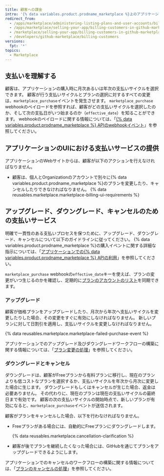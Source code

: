 ```yaml
---
title: 顧客への課金
intro: '{% data variables.product.prodname_marketplace %}上のアプリケーションは、GitHubの課金ガイドラインと、推奨サービスのサポートを遵守しなければなりません。 弊社のガイドラインに従うことで、顧客は予想外のことなく支払いプロセスを進んで行きやすくなります。'
redirect_from:
  - /apps/marketplace/administering-listing-plans-and-user-accounts/billing-customers-in-github-marketplace/
  - /apps/marketplace/selling-your-app/billing-customers-in-github-marketplace/
  - /marketplace/selling-your-app/billing-customers-in-github-marketplace
  - /developers/github-marketplace/billing-customers
versions:
  fpt: '*'
topics:
  - Marketplace
---
```


## 支払いを理解する

顧客は、アプリケーションの購入時に月次あるいは年次の支払いサイクルを選択できます。 顧客が行う支払いサイクルとプランの選択に対するすべての変更は、`marketplace_purchase`イベントを発生させます。 `marketplace_purchase` webhookのペイロードを参照すれば、顧客がどの支払いサイクルを選択したのか、そして次の支払日がいつ始まるのか（`effective_date`）を知ることができます。 webhookのペイロードに関する情報については、「[{% data variables.product.prodname_marketplace %} APIのwebhookイベント](/developers/github-marketplace/webhook-events-for-the-github-marketplace-api)」を参照してください。

## アプリケーションのUIにおける支払いサービスの提供

アプリケーションのWebサイトからは、顧客が以下のアクションを行えなければなりません。
- 顧客は、個人とOrganizationのアカウントで別々に{% data variables.product.prodname_marketplace %}のプランを変更したり、キャンセルしたりできなければなりません。
{% data reusables.marketplace.marketplace-billing-ui-requirements %}

## アップグレード、ダウングレード、キャンセルのための支払いサービス

明確で一貫性のある支払いプロセスを保つために、アップグレード、ダウングレード、キャンセルについて以下のガイドラインに従ってください。 {% data variables.product.prodname_marketplace %}の購入イベントに関する詳細な指示については、「[アプリケーションでの{% data variables.product.prodname_marketplace %} APIの利用](/developers/github-marketplace/using-the-github-marketplace-api-in-your-app)」を参照してください。

`marketplace_purchase` webhookの`effective_date`キーを使えば、プランの変更がいつ生じるのかを確認し、定期的に[プランのアカウントのリスト](/rest/reference/apps#list-accounts-for-a-plan)を同期できます。

### アップグレード

顧客が価格プランをアップグレードしたり、月次から年次へ支払いサイクルを変更したりした場合、その変更をすぐに有効にしなければなりません。 新しいプランに対して日割引を適用し、支払いサイクルを変更しなければなりません。

{% data reusables.marketplace.marketplace-failed-purchase-event %}

アプリケーションでのアップグレード及びダウングレードワークフローの構築に関する情報については、「[プラン変更の処理](/developers/github-marketplace/handling-plan-changes)」を参照してください。

### ダウングレードとキャンセル

ダウングレードは、顧客がFreeプランから有料プランに移行し、現在のプランよりも低コストなプランを選択するか、支払いサイクルを年次から月次に変更した場合に生じます。 ダウングレードもしくはキャンセルが生じた場合、返金は必要ありません。 その代わりに、現在のプランは現在の支払いサイクルの最終日まで有効です。 顧客の次の支払いサイクルの開始時点で、新しいプランが有効になると、`marketplace_purchase`イベントが送信されます。

顧客がプランをキャンセルした場合、以下を行わなければなりません。
- Freeプランがある場合には、自動的にFreeプランにダウングレードします。

  {% data reusables.marketplace.cancellation-clarification %}
- 顧客が後でプランを継続したくなった場合には、GitHubを通じてプランをアップグレードできるようにします。

アプリケーションでのキャンセルのワークフローの構築に関する情報については、「[プランのキャンセルの処理](/developers/github-marketplace/handling-plan-cancellations)」を参照してください。
